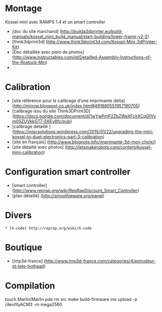 Montage
=======
Kossel mini avec RAMPS 1.4 et un smart controller
 
  * [doc du site marchand] (http://builda3dprinter.eu/build-manuals/kossel_mini_build_manual/start-building/lower-frame-v2-2)
  * [think3dprint3d] (http://www.think3dprint3d.com/Kossel-Mini-3dPrinter-Kit)
  * [Doc détaillée avec plein de photos] (http://www.instructables.com/id/Detailled-Assembly-Instructions-of-the-Rostock-Min)
  * 
Calibration
===========

  * [site référence pour le calibrage d'une imprimante delta] (http://minow.blogspot.co.uk/index.html#491880551957190705)
  * [calibrage issu du site Think3DPrint3D] (https://docs.google.com/document/d/1wYwPmP2ZbZWeXFcjtXCqGfVvm05ZUVkkGT7-EKEv8fc/pub)
  * [calibrage détaillé ] (https://miscsolutions.wordpress.com/2015/01/22/upgrading-the-mini-kossel-to-duet-electronics-part-3-calibration)
  * [site en français] (http://www.blognote.info/imprimante-3d-mon-choix/)
  * [site détaillé avec photos] (http://letsmakerobots.com/content/kossel-mini-calibration)

Configuration smart controller
==============================
  * [smart controller] (http://www.reprap.org/wiki/RepRapDiscount_Smart_Controller)
  * [plan détaillé] (http://smoothieware.org/panel)


Divers
======
    * [G-code] http://reprap.org/wiki/G-code


Boutique
========

  * [imp3d-france] (http://www.imp3d-france.com/categories/4/extrudeur-et-tete-hothead)


Compilation
===========
 touch Marlin/Marlin.pde
 rm src
 make build-firmware
 ino upload -p /dev/ttyACM3 -m mega2560
 
 
 

